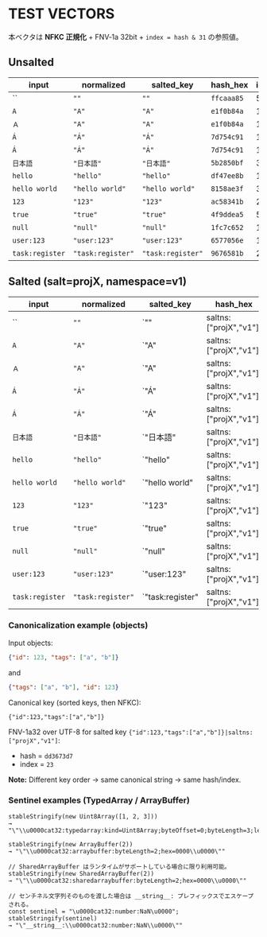 # TEST VECTORS

本ベクタは **NFKC 正規化** + FNV‑1a 32bit + `index = hash & 31` の参照値。

## Unsalted

| input | normalized | salted_key | hash_hex | index |
|---|---|---|---|---|
| `` | `""` | `""` | `ffcaaa85` | 5 |
| `A` | `"A"` | `"A"` | `e1f0b84a` | 10 |
| `Ａ` | `"A"` | `"A"` | `e1f0b84a` | 10 |
| `Á` | `"Á"` | `"Á"` | `7d754c91` | 17 |
| `Á` | `"Á"` | `"Á"` | `7d754c91` | 17 |
| `日本語` | `"日本語"` | `"日本語"` | `5b2850bf` | 31 |
| `hello` | `"hello"` | `"hello"` | `df47ee8b` | 11 |
| `hello world` | `"hello world"` | `"hello world"` | `8158ae3f` | 31 |
| `123` | `"123"` | `"123"` | `ac58341b` | 27 |
| `true` | `"true"` | `"true"` | `4f9ddea5` | 5 |
| `null` | `"null"` | `"null"` | `1fc7c652` | 18 |
| `user:123` | `"user:123"` | `"user:123"` | `6577056e` | 14 |
| `task:register` | `"task:register"` | `"task:register"` | `9676581b` | 27 |

## Salted (salt=projX, namespace=v1)

| input | normalized | salted_key | hash_hex | index |
|---|---|---|---|---|
| `` | `""` | `""|saltns:["projX","v1"]` | `bc802308` | 8 |
| `A` | `"A"` | `"A"|saltns:["projX","v1"]` | `f4b2bd6f` | 15 |
| `Ａ` | `"A"` | `"A"|saltns:["projX","v1"]` | `f4b2bd6f` | 15 |
| `Á` | `"Á"` | `"Á"|saltns:["projX","v1"]` | `e2325e24` | 4 |
| `Á` | `"Á"` | `"Á"|saltns:["projX","v1"]` | `e2325e24` | 4 |
| `日本語` | `"日本語"` | `"日本語"|saltns:["projX","v1"]` | `319ef956` | 22 |
| `hello` | `"hello"` | `"hello"|saltns:["projX","v1"]` | `6d983fb2` | 18 |
| `hello world` | `"hello world"` | `"hello world"|saltns:["projX","v1"]` | `50dfcad6` | 22 |
| `123` | `"123"` | `"123"|saltns:["projX","v1"]` | `0ac6e002` | 2 |
| `true` | `"true"` | `"true"|saltns:["projX","v1"]` | `a4680368` | 8 |
| `null` | `"null"` | `"null"|saltns:["projX","v1"]` | `b0347117` | 23 |
| `user:123` | `"user:123"` | `"user:123"|saltns:["projX","v1"]` | `11d00f43` | 3 |
| `task:register` | `"task:register"` | `"task:register"|saltns:["projX","v1"]` | `d61ce402` | 2 |

### Canonicalization example (objects)

Input objects:
```json
{"id": 123, "tags": ["a", "b"]}
```
and
```json
{"tags": ["a", "b"], "id": 123}
```

Canonical key (sorted keys, then NFKC):
```
{"id":123,"tags":["a","b"]}
```

FNV-1a32 over UTF-8 for salted key `{"id":123,"tags":["a","b"]}|saltns:["projX","v1"]`:
- hash = `dd3673d7`
- index = `23`

**Note:** Different key order → same canonical string → same hash/index.

### Sentinel examples (TypedArray / ArrayBuffer)

```
stableStringify(new Uint8Array([1, 2, 3]))
→ "\"\\u0000cat32:typedarray:kind=Uint8Array;byteOffset=0;byteLength=3;length=3;hex=010203\\u0000\""

stableStringify(new ArrayBuffer(2))
→ "\"\\u0000cat32:arraybuffer:byteLength=2;hex=0000\\u0000\""

// SharedArrayBuffer はランタイムがサポートしている場合に限り利用可能。
stableStringify(new SharedArrayBuffer(2))
→ "\"\\u0000cat32:sharedarraybuffer:byteLength=2;hex=0000\\u0000\""

// センチネル文字列そのものを渡した場合は __string__: プレフィックスでエスケープされる。
const sentinel = "\u0000cat32:number:NaN\u0000";
stableStringify(sentinel)
→ "\"__string__:\\u0000cat32:number:NaN\\u0000\""
```
